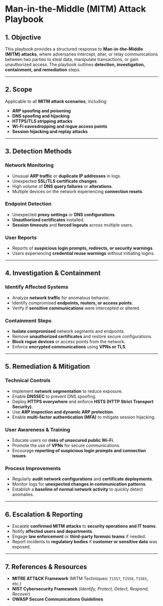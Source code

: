 # Man-in-the-Middle (MITM) Attack Playbook

## 1. Objective
This playbook provides a structured response to **Man-in-the-Middle (MITM) attacks**, where adversaries intercept, alter, or relay communications between two parties to steal data, manipulate transactions, or gain unauthorized access. The playbook outlines **detection, investigation, containment, and remediation** steps.

---

## 2. Scope
Applicable to all **MITM attack scenarios**, including:

- **ARP spoofing and poisoning**
- **DNS spoofing and hijacking**
- **HTTPS/TLS stripping attacks**
- **Wi-Fi eavesdropping and rogue access points**
- **Session hijacking and replay attacks**

---

## 3. Detection Methods

### **Network Monitoring**
- Unusual **ARP traffic** or **duplicate IP addresses** in logs.
- Unexpected **SSL/TLS certificate changes**.
- High volume of **DNS query failures** or **alterations**.
- Multiple devices on the network experiencing **connection resets**.

### **Endpoint Detection**
- Unexpected **proxy settings** or **DNS configurations**.
- **Unauthorized certificates** installed.
- **Session timeouts** and **forced logouts** across multiple users.

### **User Reports**
- Reports of **suspicious login prompts, redirects, or security warnings**.
- Users experiencing **credential reuse warnings** without initiating logins.

---

## 4. Investigation & Containment

### **Identify Affected Systems**
- Analyze **network traffic** for anomalous behavior.
- Identify compromised **endpoints, routers, or access points**.
- Verify if **sensitive communications** were intercepted or altered.

### **Containment Steps**
- **Isolate compromised** network segments and endpoints.
- Remove **unauthorized certificates** and restore secure configurations.
- **Block rogue devices** or access points from the network.
- Enforce **encrypted communications** using **VPNs or TLS**.

---

## 5. Remediation & Mitigation

### **Technical Controls**
- Implement **network segmentation** to reduce exposure.
- Enable **DNSSEC** to prevent DNS spoofing.
- Deploy **HTTPS everywhere** and enforce **HSTS (HTTP Strict Transport Security)**.
- Use **ARP inspection and dynamic ARP protection**.
- Enable **multi-factor authentication (MFA)** to mitigate session hijacking.

### **User Awareness & Training**
- Educate users on **risks of unsecured public Wi-Fi**.
- Promote the use of **VPNs** for secure communications.
- Encourage **reporting of suspicious login prompts and connection issues**.

### **Process Improvements**
- Regularly **audit network configurations** and **certificate deployments**.
- Monitor logs for **unexpected changes in communication patterns**.
- Establish a **baseline of normal network activity** to quickly detect anomalies.

---

## 6. Escalation & Reporting
- Escalate **confirmed MITM attacks** to **security operations and IT teams**.
- Notify **affected users and departments**.
- Engage **law enforcement** or **third-party forensic teams** if needed.
- Report incidents to **regulatory bodies** if **customer or sensitive data** was exposed.

---

## 7. References & Resources
- **MITRE ATT&CK Framework** (MITM Techniques: `T1557`, `T1556`, `T1565`, etc.)
- **NIST Cybersecurity Framework** (*Identify, Protect, Detect, Respond, Recover*)
- **OWASP Secure Communications Guidelines**
